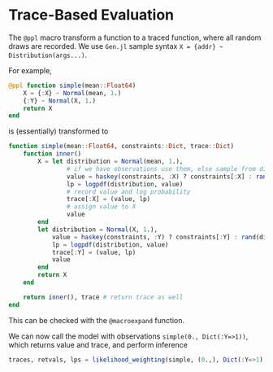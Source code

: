 # Trace-Based Evaluation

The `@ppl` macro transform a function to a traced function, where all random draws are recorded.
We use `Gen.jl` sample syntax `X = {addr} ~ Distribution(args...)`.

For example,

```julia
@ppl function simple(mean::Float64)
    X = {:X} ~ Normal(mean, 1.)
    {:Y} ~ Normal(X, 1.)
    return X
end
```

is (essentially) transformed to

```julia
function simple(mean::Float64, constraints::Dict, trace::Dict)
    function inner()
        X = let distribution = Normal(mean, 1.),
                # if we have observations use them, else sample from distribution
                value = haskey(constraints, :X) ? constraints[:X] : rand(distribution),
                lp = logpdf(distribution, value)
                # record value and log probability
                trace[:X] = (value, lp)
                # assign value to X
                value
        end
        let distribution = Normal(X, 1.),
            value = haskey(constraints, :Y) ? constraints[:Y] : rand(distribution),
            lp = logpdf(distribution, value)
            trace[:Y] = (value, lp)
            value
        end
        return X
    end

    return inner(), trace # return trace as well
end
```
This can be checked with the `@macroexpand` function.


We can now call the model with observations `simple(0., Dict(:Y=>1))`, which returns value and trace, and perform inference
```julia
traces, retvals, lps = likelihood_weighting(simple, (0.,), Dict(:Y=>1), 1_000_000);
```